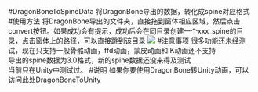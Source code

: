 #DragonBoneToSpineData
将DragonBone导出的数据，转化成spine对应格式
#使用方法
将DragonBone导出的文件夹，直接拖到窗体相应区域，然后点击convert按钮。如果成功会有提示，成功后会在同目录创建一个xxx_spine的目录，点击窗体上的路径，可以直接跳到该目录
![](http://git.oschina.net/uploads/images/2016/0826/233803_5439728c_12360.jpeg "")
#注意事项
很多功能还未经测试，现在只支持一般骨骼动画，ffd动画，蒙皮动画和IK动画还不支持<br/>
导出的spine数据为3.0格式，新的spine数据还没来得及测试<br/>
当前只在Unity中测试过。
#说明
如果你要使用DragonBone转Unity动画，可以访问此处[DragonBoneToUnity](http://git.oschina.net/bingheliefeng/DragonBone_Unity)